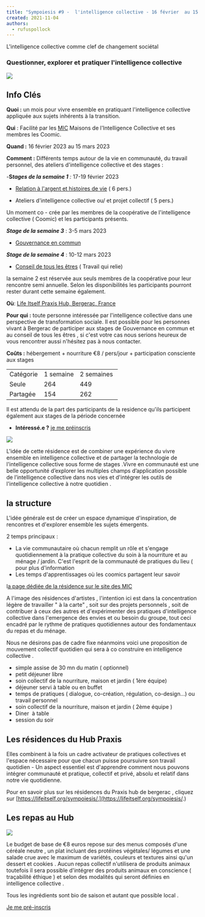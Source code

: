 ```yaml
---
title: "Sympoiesis #9 -  l'intelligence collective - 16 février  au 15 mars 2023"
created: 2021-11-04
authors: 
  - rufuspollock
---
```


L'intelligence collective comme clef de changement sociétal

### Questionner, explorer et pratiquer l'intelligence collective

![](/assets/images/20210228_105800-1024x576.jpg)

## Info Clés

**Quoi :** un mois pour vivre ensemble en pratiquant l'intelligence collective appliquée aux sujets inhérents à la transition.

**Qui** : Facilité par les [MIC](https://coomic.coop/site/index.html) Maisons de l'Intelligence Collective et ses membres les Coomic.

**Quand :** 16 février 2023 au 15 mars 2023

**Comment :** Différents temps autour de la vie en communauté, du travail personnel, des ateliers d'intelligence collective et des stages :

\-**S**_**tages de la semaine 1** :_ 17-19 février 2023

- [Relation à l'argent et histoires de vie](https://lifeitself.org/relation-a-largent-et-histoires-de-vie/) ( 6 pers.)

- Ateliers d'intelligence collective ou/ et projet collectif ( 5 pers.)

Un moment co - crée par les membres de la coopérative de l'intelligence collective ( Coomic) et les participants présents.

**_Stage de la semaine 3_** : 3-5 mars 2023

- [Gouvernance en commun](https://coomic.coop/site/actions/gec3.html)

**_Stage de la semaine 4_** : 10-12 mars 2023

- [Conseil de tous les êtres](https://coomic.coop/site/actions/residence2023.html) ( Travail qui relie)

la semaine 2 est réservée aux seuls membres de la coopérative pour leur rencontre semi annuelle. Selon les disponibilités les participants pourront rester durant cette semaine également.

**Où**: [Life Itself Praxis Hub, Bergerac, France](https://lifeitself.org/hubs/bergerac/)

**Pour qui :** toute personne intéressée par l'intelligence collective dans une perspective de transformation sociale. Il est possible pour les personnes vivant à Bergerac de participer aux stages de Gouvernance en commun et au conseil de tous les êtres , si c'est votre cas nous serions heureux de vous rencontrer aussi n'hésitez pas à nous contacter.

**Coûts :** hébergement + nourriture €8 / pers/jour + participation consciente aux stages

<table><tbody><tr><td>Catégorie</td><td>1 semaine</td><td>2 semaines&nbsp;</td></tr><tr><td>Seule</td><td>264</td><td>449</td></tr><tr><td>Partagée</td><td>154</td><td>262</td></tr></tbody></table>

Il est attendu de la part des participants de la residence qu'ils participent également aux stages de la période concernée

- **Intéressé.e ?** [je me préinscris](https://docs.google.com/forms/d/e/1FAIpQLSdiykDKyZR6DgtPKeYuNePy9sWc-qkIc4BVfKBRjkFWKvFp-g/viewform)

![](/assets/images/transmettre.png)

L'idée de cette résidence est de combiner une expérience du vivre ensemble en intelligence collective et de partager la technologie de l'intelligence collective sous forme de stages .Vivre en communauté est une belle opportunité d’explorer les multiples champs d’application possible de l’intelligence collective dans nos vies et d'intégrer les outils de l'intelligence collective à notre quotidien .

## la structure

L'idée générale est de créer un espace dynamique d'inspiration, de rencontres et d'explorer ensemble les sujets émergents.

2 temps principaux :

- La vie communautaire où chacun remplit un rôle et s'engage quotidiennement à la pratique collective du soin à la nourriture et au ménage / jardin. C'est l'esprit de la communauté de pratiques du lieu ( pour plus d'information
- Les temps d'apprentissages où les coomics partagent leur savoir

l[a page dédiée de la résidence sur le site des MIC](https://coomic.coop/site/actions/residence2023.html)

A l'image des résidences d'artistes , l'intention ici est dans la concentration légère de travailler " à la carte" , soit sur des projets personnels , soit de contribuer à ceux des autres et d'expérimenter des pratiques d'intelligence collective dans l'emergence des envies et ou besoin du groupe, tout ceci encadré par le rythme de pratiques quotidiennes autour des fondamentaux du repas et du ménage.

Nous ne désirons pas de cadre fixe néanmoins voici une proposition de mouvement collectif quotidien qui sera à co construire en intelligence collective .

- simple assise de 30 mn du matin ( optionnel) 
- petit déjeuner libre 
- soin collectif de la nourriture, maison et jardin ( 1ère équipe)  
- déjeuner servi à table ou en buffet 
- temps de pratiques ( dialogue, co-création, régulation, co-design…) ou travail personnel 
- soin collectif de la nourriture, maison et jardin ( 2ème équipe )  
- Diner  à table
- session du soir

## Les résidences du Hub Praxis

Elles combinent à la fois un cadre activateur de pratiques collectives et l'espace nécessaire pour que chacun puisse poursuivre son travail quotidien - Un aspect essentiel est d'apprendre comment nous pouvons intégrer communauté et pratique, collectif et privé, absolu et relatif dans notre vie quotidienne.

Pour en savoir plus sur les résidences du Praxis hub de bergerac , cliquez sur [https://lifeitself.org/sympoiesis/.](https://lifeitself.org/sympoiesis/.)

## Les repas au Hub

![](/assets/images/IMG_3591-1024x1024.jpg)

Le budget de base de €8 euros repose sur des menus composés d'une céréale neutre , un plat incluant des protéines végétales/ légumes et une salade crue avec le maximum de variétés, couleurs et textures ainsi qu'un dessert et cookies . Aucun repas collectif n'utilisera de produits animaux toutefois il sera possible d'intégrer des produits animaux en conscience ( traçabilité éthique ) et selon des modalités qui seront définies en intelligence collective .

Tous les ingrédients sont bio de saison et autant que possible local .

[Je me pré-inscris](https://www.billetweb.fr/residence-mic-bergerac-2023)
